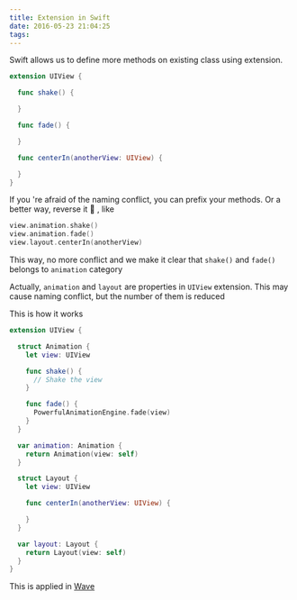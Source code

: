 ```yaml
---
title: Extension in Swift
date: 2016-05-23 21:04:25
tags:
---
```


Swift allows us to define more methods on existing class using extension.

```swift
extension UIView {

  func shake() {

  }

  func fade() {

  }

  func centerIn(anotherView: UIView) {

  }
}
```

If you 're afraid of the naming conflict, you can prefix your methods. Or a better way, reverse it :dancer: , like

```swift
view.animation.shake()
view.animation.fade()
view.layout.centerIn(anotherView)
```

This way, no more conflict and we make it clear that `shake()` and `fade()` belongs to `animation` category

Actually, `animation` and `layout` are properties in `UIView` extension. This may cause naming conflict, but the number of them is reduced

This is how it works

```swift
extension UIView {

  struct Animation {
    let view: UIView

    func shake() {
      // Shake the view
    }

    func fade() {
      PowerfulAnimationEngine.fade(view)
    }
  }

  var animation: Animation {
    return Animation(view: self)
  }

  struct Layout {
    let view: UIView

    func centerIn(anotherView: UIView) {

    }
  }

  var layout: Layout {
    return Layout(view: self)
  }
}
```

This is applied in [Wave](https://github.com/onmyway133/Wave)
